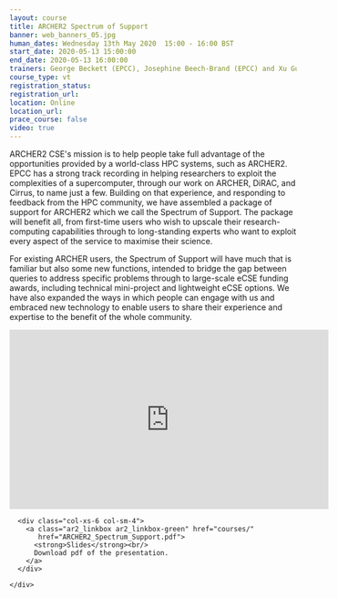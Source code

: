 ```yaml
---
layout: course
title: ARCHER2 Spectrum of Support
banner: web_banners_05.jpg
human_dates: Wednesday 13th May 2020  15:00 - 16:00 BST
start_date: 2020-05-13 15:00:00
end_date: 2020-05-13 16:00:00
trainers: George Beckett (EPCC), Josephine Beech-Brand (EPCC) and Xu Guo (EPCC)
course_type: vt
registration_status:
registration_url: 
location: Online
location_url: 
prace_course: false
video: true
---
```


ARCHER2 CSE's mission is to help people take full advantage of the opportunities provided by a world-class HPC systems, such as ARCHER2. EPCC has a strong track recording in helping researchers to exploit the complexities of a supercomputer, through our work on ARCHER, DiRAC, and Cirrus, to name just a few. Building on that experience, and responding to feedback from the HPC community, we have assembled a package of support for ARCHER2 which we call the Spectrum of Support. The package will benefit all, from first-time users who wish to upscale their research-computing capabilities through to long-standing experts who want to exploit every aspect of the service to maximise their science.

For existing ARCHER users, the Spectrum of Support will have much that is familiar but also some new functions, intended to bridge the gap between queries to address specific problems through to large-scale eCSE funding awards, including technical mini-project and lightweight eCSE options. We have also expanded the ways in which people can engage with us and embraced new technology to enable users to share their experience and expertise to the benefit of the whole community.





<div>
	<iframe  title="Video"  width="560" height="315" src="https://www.youtube.com/embed/TCSVar8Z2_w" frameborder="0" allow="accelerometer; autoplay; encrypted-media; gyroscope; picture-in-picture" allowfullscreen></iframe>
</div>



<section id="service">
  <div class="container">
    <div class="row ">	


      <div class="col-xs-6 col-sm-4">
        <a class="ar2_linkbox ar2_linkbox-green" href="courses/"
           href="ARCHER2_Spectrum_Support.pdf">
          <strong>Slides</strong><br/>
          Download pdf of the presentation.
        </a>
      </div>

<!--

      <div class="col-xs-6 col-sm-4">
        <a class="ar2_linkbox ar2_linkbox-teal" href="courses/"
           href="transcript.pdf">
          <strong>Transcript</strong><br/>
          Download a transcript of the video audio
        </a>
      </div>

-->
										
    </div>
  </div>
</section>
